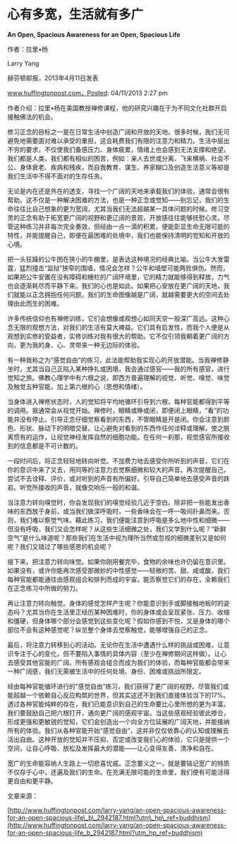 # 心有多宽，生活就有多广

**An Open, Spacious Awareness for an Open, Spacious Life**

作者：拉里•杨

Larry Yang

赫芬顿邮报，2013年4月11日发表

www.huffingtonpost.com，Posted: 04/11/2013 2:27 pm

作者介绍：拉里•杨在美国教授禅修课程，他的研究兴趣在于为不同文化社群开启接触佛法的机会。

修习正念的目标之一是在日常生活中创造广阔和开放的天地。很多时候，我们无可避免地需要面对难以承受的重担，这会耗费我们有限的注意力和精力。生活中层出不穷的要求，不仅使我们备感压力、身体疲累，情绪上也会感到无法支撑和绝望。我们都是人类，我们都有相似的困苦，例如：亲人去世或分离、飞来横祸、社会不公、身体衰老、疾病和残疾，而自我教育、谋生、养家糊口及创造生活意义等却是我们生活中不得不面对的生存任务。

无论是内在还是外在的透支，寻找一个广阔的天地来承载我们的体验，通常会很有帮助。这不仅是一种解决困难的方法，也是一种正念或觉知——别忘记，我们的生命往往比自己想象的更为宽阔，尤其当我们无法超越某一具体问题的时候。修习空灵的正念有助于拓宽更广阔的视野和更辽阔的景观，开放感往往能够抚慰心灵。尽管这种练习并非每次完全奏效，但经由一点一滴的积累，便能彰显生命无限可能的特性，并能提醒自己，即便在最困难的处境中，我们也能保持清明的觉知和开放的心境。

把一头狂躁的公牛困在狭小的牛棚里，是表达这种境况的经典比喻。当公牛大发雷霆，猛烈撞击“监狱”狭窄的围墙，情况会怎样？公牛和墙壁可能两败俱伤。然而，如果把公牛安置在没有障碍和栅栏的广阔环境里，它的精力就能够得到释放，力气也会逐渐耗尽而平静下来。我们的心也是如此。如果把心安放在更广阔的天地，我们就能以正念拥抱任何问题。我们的生命图像越是广阔，就越需要更大的空间去处理由此而生的困难。

许多传统信仰也有禅修训练，它们会想像或观想心如同天空一般深广高远。这种心念无限的观想方法，对我们的生活有莫大裨益。它们具有启发性，而我个人便是从观想到实修的受益者，实修训练对我有很大的帮助。它不仅引领我朝着更广阔的方向，更为我的身、心、灵带来一种无边际的体验。

有一种我称之为“感觉自由”的练习，此法能帮助我实现心的开放潜能。当我禅修静坐时，尤其当自己正陷入某种挣扎或困境，我会通过感官——我的所有感官，进行觉知之旅。佛教心理学中有六根之说，即西方普遍理解的视觉、听觉、嗅觉、味觉及触觉五种官能，加上第六根的心（思想和情绪）。

当身体进入禅修状态时，人的觉知将平均地循环引导到六根，每种官能都得到平等的调用。我通常会从视觉开始。禅修时，眼睛或睁或闭，即便闭上眼睛，“看”的功能并没有停止。引导正念仔细觉察看到的东西，不管眼睛是开是闭。你会注意到颜色、形状、脉动下的明暗交替。让心避免对看到的东西作任何诠释或理解，使之脱离惯有的运作，让视觉神经发挥自然的细胞功能。在任何一刹那，视觉感官所接收到的信息都是不可计数的。

一段时间后，将正念轻轻地转向听觉。不加费力地去感受你所听到的声音，它们在你的意识中来了又去，用同等的注意力去觉察细微和较大的声音。再次提醒自己，尝试不去诠释、评价，或对听到的声音有所偏好。引导自己简单地去感受声音的跌宕。听觉所接收的声音，就像交响乐一般的和谐。

当注意力转向嗅觉时，你会发现我们的嗅觉经验几近于空白。除非把一些能发出香味的东西放于身前，或当我们做深呼吸时，一些香味会在一呼一吸间扑鼻而来。否则，我们难以察觉气味。藉此练习，我们便能注意到呼吸是多么地中性和细微——但没有呼吸，我们又会怎样呢？从这些生活细微之处，我们又学到什么呢？“新鲜空气”是什么味道呢？那些我们在生活中视为理所当然或忽视的细微差别又是如何呢？我们又错过了哪些感恩的机会呢？

接下来，把注意力转向味觉。如果你刚用餐完毕，食物的余味也许仍留在意识里。如果没有，或许你能再次感受那微妙的中性感觉——轻微的苦、甜、咸或酸。我们每种官能都能通往由感观组合和排列而成的宇宙。能否察觉它们的存在，全赖我们在正念练习中所做的努力。

再让注意力转向触觉。身体的感觉怎样产生呢？你能意识到手或脚接触地板时的姿态吗？尤其当你在生活里正经历某种困难时，你的身体或会呈现紧张、压力、收缩和僵硬，但身体哪个部分会感觉到这些变化呢？假如你感到不悦，又是身体的哪个部位不会有这种感觉呢？纵览整个身体去觉察触觉，能够增强自己的正念。

最后，将注意力转移到心的活动。无论你在生活中遭遇什么样的挑战或困难，让意识专注于心的变化，但不要陷入事情的具体内容（至少在禅修期间这样做）。让心去感受其他官能的广阔。所有感观会组合而成为我们的体验，而每种官能都会带来一种广阔感，我们无需被生活中的任何处境、身份、困难或挑战所限定。

经由每种官能循环进行的“感觉自由”练习，我们获得了更广阔的视野。尽管我们或能超越一个依赖自心反应构筑的世界，但其实这还不到我们直接体验当下的17%。透过各种官能纯粹的存在，我们已能意识到自己的生命要比心里所想的更为丰富。我们要鼓励自己把六根打开，通向更广阔的感观宇宙。当这些感观经验彼此掺合，形成更强和更敏锐的觉知，它们会创造出一个向全方位延展的广阔天地，并能接纳所有的体验。我们从各种官能开始“感觉自由”，这并非仅仅依靠心的认知或理解去活出自由。这种开放的觉知并不压抑、否定或改变我们心的体验，它只是提供一个空间，让自心呼吸、放松及发挥最大的潜能——让心变得友善、清净和自在。

宽广的生命能容纳人生路上一切悲喜忧戚。正念要义之一，就是要铭记宽广的特质不仅存于心中，还遍及我们的生命。在充满无限可能的生命里，我们便有可能活得更自由和更平静。

文章来源：

[http://www.huffingtonpost.com/larry-yang/an-open-spacious-awareness-for-an-open-spacious-life\_b\_2942187.html?utm\_hp\_ref=buddhism](http://www.huffingtonpost.com/larry-yang/an-open-spacious-awareness-for-an-open-spacious-life_b_2942187.html?utm_hp_ref=buddhism)


